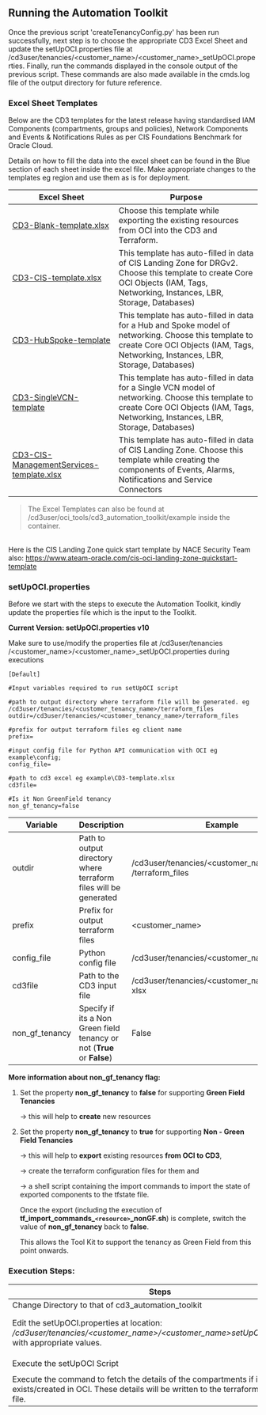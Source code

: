 ## **Running the Automation Toolkit**

Once the previous script 'createTenancyConfig.py' has been run successfully, next step is to choose the appropriate CD3 Excel Sheet and update the setUpOCI.properties file at /cd3user/tenancies/<customer\_name>/<customer\_name>\_setUpOCI.properties. Finally, run the commands displayed in the console output of the previous script. These commands are also made available in the cmds.log file of the output directory for future reference.

### **Excel Sheet Templates**

Below are the CD3 templates for the latest release having standardised IAM Components (compartments, groups and policies), Network Components and Events & Notifications Rules as per CIS Foundations Benchmark for Oracle Cloud.

Details on how to fill the data into the excel sheet can be found in the Blue section of each sheet inside the excel file. Make appropriate changes to the templates eg region and use them as is for deployment.

|Excel Sheet| Purpose                                                                                                                    | 
|-----------|----------------------------------------------------------------------------------------------------------------------------|
| [CD3-Blank-template.xlsx](/cd3_automation_toolkit/example)   | 	Choose this template while exporting the existing resources from OCI into the CD3 and Terraform.| 
| [CD3-CIS-template.xlsx](/cd3_automation_toolkit/example) | This template has auto-filled in data of CIS Landing Zone for DRGv2. Choose this template to create Core OCI Objects (IAM, Tags, Networking, Instances, LBR, Storage, Databases) |
|[CD3-HubSpoke-template](/cd3_automation_toolkit/example) | This template has auto-filled in data for a Hub and Spoke model of networking. Choose this template to create Core OCI Objects (IAM, Tags, Networking, Instances, LBR, Storage, Databases)|
|[CD3-SingleVCN-template](/cd3_automation_toolkit/example)| This template has auto-filled in data for a Single VCN model of networking. Choose this template to create Core OCI Objects (IAM, Tags, Networking, Instances, LBR, Storage, Databases)|
|[CD3-CIS-ManagementServices-template.xlsx](/cd3_automation_toolkit/example) | This template has auto-filled in data of CIS Landing Zone. Choose this template while creating the components of Events, Alarms, Notifications and Service Connectors|


> The Excel Templates can also be found at /cd3user/oci_tools/cd3_automation_toolkit/example inside the container.

<br>Here is the CIS Landing Zone quick start template by NACE Security Team also: https://www.ateam-oracle.com/cis-oci-landing-zone-quickstart-template


### **setUpOCI.properties**

Before we start with the steps to execute the Automation Toolkit, kindly update the properties file which is the input to the Toolkit. 

**Current Version:  setUpOCI.properties v10**

Make sure to use/modify the properties file at /cd3user/tenancies /<customer\_name>/<customer\_name>\_setUpOCI.properties during executions

```
[Default]

#Input variables required to run setUpOCI script

#path to output directory where terraform file will be generated. eg /cd3user/tenancies/<customer_tenancy_name>/terraform_files
outdir=/cd3user/tenancies/<customer_tenancy_name>/terraform_files

#prefix for output terraform files eg client name
prefix=

#input config file for Python API communication with OCI eg example\config;
config_file=

#path to cd3 excel eg example\CD3-template.xlsx
cd3file=

#Is it Non GreenField tenancy
non_gf_tenancy=false
```

| Variable | Description | Example |
|---|---|---|
|outdir|Path to output directory where terraform files will be generated| /cd3user/tenancies/<customer\_name> /terraform\_files|
|prefix|Prefix for output terraform files|\<customer\_name>|
|config\_file|Python config file|/cd3user/tenancies/<customer\_name>/config|
| cd3file |Path to the CD3 input file |/cd3user/tenancies/<customer\_name>/testCD3. xlsx |
|non\_gf\_tenancy |Specify if its a Non Green field tenancy or not (**True** or **False**)| False|

**More information about non_gf_tenancy flag:**
1. Set the property **non_gf_tenancy**  to **false** for supporting **Green Field Tenancies** 

    →  this will help to **create** new resources
2. Set the property  **non_gf_tenancy**  to **true** for supporting  **Non - Green Field Tenancies**

    →  this will help to **export** existing resources **from OCI to CD3**,

    →  create the terraform configuration files for them and 

    →  a shell script containing the import commands to import the state of exported components to the tfstate file.

   
   Once the export (including the execution of **tf_import_commands_`<resource>`_nonGF.sh**) is complete, switch the value of **non_gf_tenancy** back to **false**. 


   This allows the Tool Kit to support the tenancy as Green Field from this point onwards.

### **Execution Steps:**

| Steps                                                                                                                                                                                        | Command |
|----------------------------------------------------------------------------------------------------------------------------------------------------------------------------------------------|---------|
| Change Directory to that of cd3_automation_toolkit                                                                                                                                           | ```cd /cd3user/oci_tools/cd3_automation_toolkit/```|
| Edit the setUpOCI.properties at location: _/cd3user/tenancies/<customer_name>/<customer_name>_setUpOCI.properties__ with appropriate values.                                                | Place Excel sheet at appropriate location in your docker and provide the corresponding path in: /cd3user/tenancies/<customer_name>/<customer_name>_setUpOCI.properties__ file |
| Execute the setUpOCI Script                                                                                                                                                                  | ```python setUpOCI.py /cd3user/tenancies/<customer_name>/<customer_name>_setUpOCI.properties``` |
| Execute the command to fetch the details of the compartments if it already exists/created in OCI. These details will be written to the terraform variables file. | Choose **"Fetch Compartments OCIDs to variables file"** from CD3 Services in setUpOCI menu.|


